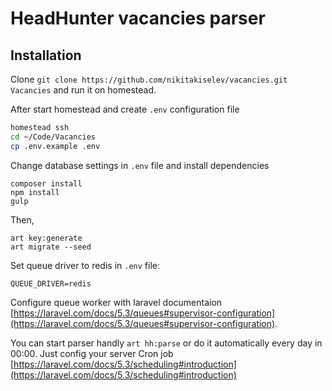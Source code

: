 # HeadHunter vacancies parser

## Installation

Clone `git clone https://github.com/nikitakiselev/vacancies.git Vacancies` and run it on homestead.

After start homestead and create `.env` configuration file

```Bash
homestead ssh
cd ~/Code/Vacancies
cp .env.example .env
```

Change database settings in `.env` file and install dependencies

```
composer install
npm install
gulp
```

Then,

```
art key:generate
art migrate --seed
```

Set queue driver to redis in `.env` file:

```
QUEUE_DRIVER=redis
```

Configure queue worker with laravel documentaion [https://laravel.com/docs/5.3/queues#supervisor-configuration](https://laravel.com/docs/5.3/queues#supervisor-configuration).

You can start parser handly `art hh:parse` or do it automatically every day in 00:00. Just config your server Cron job [https://laravel.com/docs/5.3/scheduling#introduction](https://laravel.com/docs/5.3/scheduling#introduction)